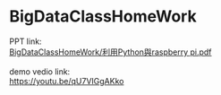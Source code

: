 # BigDataClassHomeWork

PPT link:</br>
<a href="https://github.com/firerycon/BigDataClassHomeWork/blob/master/%E5%88%A9%E7%94%A8Python%E8%88%87raspberry%20pi.pdf">BigDataClassHomeWork/利用Python與raspberry pi.pdf</a>
</br></br>
demo vedio link:</br>
https://youtu.be/qU7VIGgAKko
